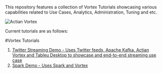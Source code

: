 This repository features a collection of Vortex Tutorials showcasing various capabilities related to Use Cases, Analytics, Administration, Tuning and etc.

![Actian Vortex](http://wwwcdn2.actian.com/wp-content/uploads/2014/06/icon-AAP-Express-Hadoop-300x194.jpg)


Current tutorials are as follows:

#Vortex Tutorials
1. [Twitter Streaming Demo - Uses Twitter feeds, Apache Kafka, Actian Vortex and Tableu Desktop to showcase and end-to-end streaming use case](tutorials/streaming-demo/README.md)
1. [Spark Demo - Uses Spark and Vortex](tutorials/spark-demo/README.md) 



